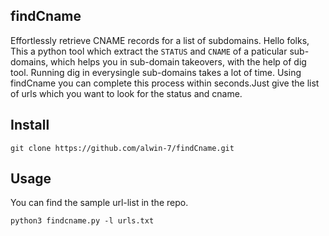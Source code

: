 ## findCname
Effortlessly retrieve CNAME records for a list of subdomains.
Hello folks,
This a python tool which extract the `STATUS` and `CNAME` of a paticular sub-domains, which helps you in sub-domain takeovers, with the help of dig tool.
Running dig in everysingle sub-domains takes a lot of time. Using findCname you can complete this process within seconds.Just give the list of urls which
you want to look for the status and cname.

## Install
```
git clone https://github.com/alwin-7/findCname.git
```
## Usage
You can find the sample url-list in the repo.
```
python3 findcname.py -l urls.txt
```
